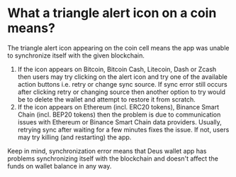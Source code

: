 # What a triangle alert icon on a coin means?

The triangle alert icon appearing on the coin cell means the app was unable to synchronize itself with the given blockchain.

1. If the icon appears on Bitcoin, Bitcoin Cash, Litecoin, Dash or Zcash then users may try clicking on the alert icon and try one of the available action buttons i.e. retry or change sync source. If sync error still occurs after clicking retry or changing source then another option to try would be to delete the wallet and attempt to restore it from scratch.
2. If the icon appears on Ethereum (incl. ERC20 tokens), Binance Smart Chain (incl. BEP20 tokens) then the problem is due to communication issues with Ethereum or Binance Smart Chain data providers. Usually, retrying sync after waiting for a few minutes fixes the issue. If not, users may try killing (and restarting) the app.

Keep in mind, synchronization error means that Deus wallet app has problems synchronizing itself with the blockchain and doesn't affect the funds on wallet balance in any way.

